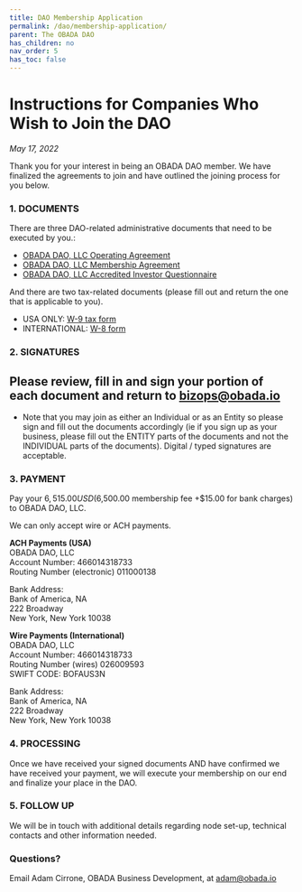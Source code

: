 ```yaml
---
title: DAO Membership Application
permalink: /dao/membership-application/
parent: The OBADA DAO
has_children: no
nav_order: 5
has_toc: false
---
```



# Instructions for Companies Who Wish to Join the DAO
_May 17, 2022_

Thank you for your interest in being an OBADA DAO member.  We have finalized the agreements to join and have outlined the joining process for you below.  

 
### 1. DOCUMENTS
There are three DAO-related administrative documents  that need to be executed by you.:
  * [OBADA DAO, LLC Operating Agreement](/dao/documents/dao-operating-agreement)
  * [OBADA DAO, LLC Membership Agreement](/dao/documents/membership-agreement)
  * [OBADA DAO, LLC Accredited Investor Questionnaire](/dao/documents/accredited-investor-questionairre/) 
 
And there are two tax-related documents (please fill out and return the one that is applicable to you).
  * USA ONLY: [W-9 tax form](https://www.irs.gov/pub/irs-pdf/fw9.pdf)
  * INTERNATIONAL: [W-8 form](https://www.irs.gov/pub/irs-prior/fw8--1991.pdf) 


### 2.  SIGNATURES

## Please review, fill in and sign your portion of each document and return to <a href="mailto:bizops@obada.io">bizops@obada.io</a> 
 * Note that you may join as either an Individual or as an Entity so please sign and fill out the documents accordingly (ie if you sign up as your business, please fill out the ENTITY parts of the documents and not the INDIVIDUAL parts of the documents).   Digital / typed signatures are acceptable.
 
### 3. PAYMENT

Pay your $6,515.00 USD ($6,500.00 membership fee +$15.00 for bank charges) to OBADA DAO, LLC.  

We can only accept wire or ACH payments.  
 
**ACH Payments (USA)** <br/>
OBADA DAO, LLC <br/>
Account Number: 466014318733 <br/>
Routing Number (electronic) 011000138 <br/>

Bank Address: <br/>
Bank of America, NA <br/>
222 Broadway <br/>
New York, New York 10038 <br/>

**Wire Payments (International)** <br/>
OBADA DAO, LLC <br/>
Account Number: 466014318733 <br/>
Routing Number (wires) 026009593 <br/>
SWIFT CODE: BOFAUS3N <br/>

Bank Address: <br/>
Bank of America, NA <br/>
222 Broadway <br/>
New York, New York 10038 <br/>

### 4. PROCESSING
Once we have received your signed documents AND have confirmed we have received your payment, we will execute your membership on our end and finalize your place in the DAO.  
 
### 5. FOLLOW UP
We will be in touch with additional details regarding node set-up, technical contacts and other information needed. 
 
### Questions?  
Email Adam Cirrone, OBADA Business Development, at [adam@obada.io](mailto:adam@obada.io)
